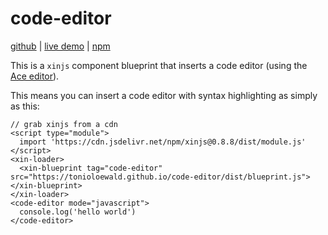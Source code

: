 # code-editor

[github](https://github.com/tonioloewald/code-editor/) | [live demo](https://tonioloewald.github.io/code-editor/) | [npm](https://www.npmjs.com/package/xin-code-editor)

This is a `xinjs` component blueprint that inserts a code editor (using the [Ace editor](https://ace.c9.io/)).

This means you can insert a code editor with syntax highlighting as simply as this:

```
// grab xinjs from a cdn
<script type="module">
  import 'https://cdn.jsdelivr.net/npm/xinjs@0.8.8/dist/module.js'
</script>
<xin-loader>
  <xin-blueprint tag="code-editor" src="https://tonioloewald.github.io/code-editor/dist/blueprint.js"></xin-blueprint>
</xin-loader>
<code-editor mode="javascript">
  console.log('hello world')
</code-editor>
```
